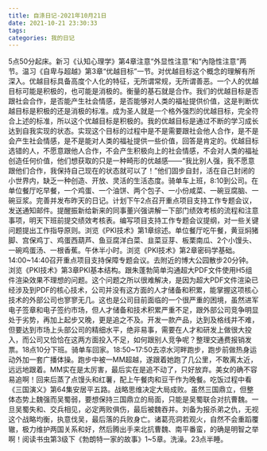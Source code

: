 ```yaml
---
title: 自涤日记-2021年10月21日
date: 2021-10-21 23:30:33
tags:
categories: 我的日记
---
```

5点50分起床。新习《认知心理学》第4章注意“外显性注意”和“內隐性注意”两节。温习《自卑与超越》第3章“优越目标”一节。对优越目标这个概念的理解有所深入。优越目标具备高度个人化的特征，无所谓常规，无所谓善恶。一个人的优越目标可能是积极的，也可能是消极的。衡量的基石就是合作。我们的优越目标是否跟社会合作，是否能产生社会情感，是否能够对人类的福祉提供价值，这是判断优越目标是积极的还是消极的标准。成为圣人就是一个格外强烈的优越目标，完全符合上述的标准，所以这个优越目标是积极的。我的优越目标是通过不断的学习成长达到自我实现的状态。实现这个目标的过程中是不是需要跟社会他人合作，是不是会产生社会情感，是不是能对人类的福祉提供一些价值，回答是肯定的。优越目标选错的人，不愿意跟他人合作，不会产生积极向上的社会情感，不会对人类的福祉创造任何价值，他们想获取的只是一种畸形的优越感——“我比别人强，我不愿意跟他们合作，我保持自己现在的状态就可以了！”他们固步自封，活在自己封闭的小世界内，缺乏一种创造、开放、灵活的生活态度。骑单车上班，8:10到公司。在单位餐厅吃早餐，一个鸡蛋、一个油饼、两个包子、一小份咸菜、一碗豆腐脑、一碗豆浆。完善并发布昨天的日记。计划下午2点召开重点项目支持工作专题会议，发送通知邮件。提醒振新给新来的同事董兴强讲解一下部门绩效考核的流程和注意事项，明天下班前提交绩效考核表。编写项目支持工作专题会议提纲，对一些关键问题提出工作指导原则。浏览《PKI技术》第1章综述。单位餐厅吃午餐，黄豆焖猪脚、宫保鸡丁、鸡蛋西葫芦、鱼豆腐洋白菜、韭菜豆芽、板栗南瓜、2个小馒头、一碗鸡蛋汤、一根香蕉。午休半小时。浏览《PKI技术》第2章密码学基础。14:00~14:40召开重点项目支持保障专题会议。去附近的博大公园散步20分钟。浏览《PKI技术》第3章PKI基本结构。跟朱蓬勃简单沟通超大PDF文件使用H5组件渲染效果不理想的问题。这个问题之所以很难解决，是因为超大PDF文件渲染已经涉及到PDF的核心技术，公司并没有这方面的人才储备和积累，能掌握这项核心技术的外部公司也寥寥无几。这也是公司目前面临的一个很严重的困境，虽然进军电子签章和电子签约市场，但人才储备和技术积累严重不足，跟外部公司竞争明显处于劣势，再加上起步又晚，更是追之不及。开发一款产品，达到及格线并不难，但要达到市场上头部公司的精细水平，绝非易事，需要在人才和研发上做很大投入，而公司又恰恰在这两方面投入不足，如何跟别人竞争呢？整理交通费报销发票。18点10分下班。骑单车回家。18:50~17:50去凉水河畔跑步，跑步前做热身运动外加一套广播体操。跑步中被一MM超越，遂跟着她跑了几公里，不敢离太近，远远地跟着。MM实在是太厉害，最后实在是追不动了，只好放弃。美女的确不容易追啊！回来后蒸了点馒头和红薯，配上午餐肉和豆干作为晚餐。吃饭过程中看《三国演义》第64集安居平五路。战略思维决定大局成败。虽然三国鼎立，但整体态势上魏强而吴蜀弱，要想保持三国鼎立的局面，只能是吴蜀联合对抗曹魏。一旦吴蜀失和、交兵相见，必定两败俱伤，最后被魏吞并。刘备为报杀弟之仇，无视这个战略均衡，执意伐吴，最后落的兵败身亡。诸葛亮洞若观火，自然不会重蹈覆辙，极力维护两国关系和好，然后腾出手来北抗曹魏、南平番蛮，的确是明智之举啊！阅读书虫第3级下《勃朗特一家的故事》1~5章。洗澡。23点半睡。